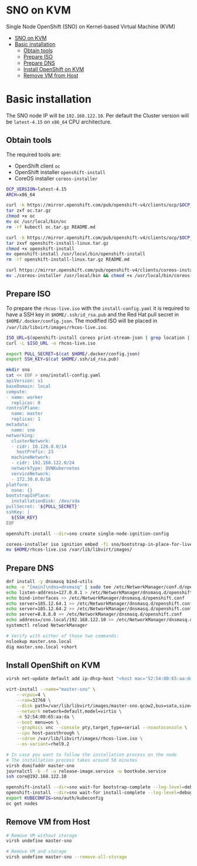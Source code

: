 # SNO on KVM

Single Node OpenShift (SNO) on Kernel-based Virtual Machine (KVM)

- [SNO on KVM](#sno-on-kvm)
- [Basic installation](#basic-installation)
  - [Obtain tools](#obtain-tools)
  - [Prepare ISO](#prepare-iso)
  - [Prepare DNS](#prepare-dns)
  - [Install OpenShift on KVM](#install-openshift-on-kvm)
  - [Remove VM from Host](#remove-vm-from-host)

# Basic installation

The SNO node IP will be `192.168.122.10`. Per default the Cluster version will be `latest-4.15` on `x86_64` CPU architecture.

## Obtain tools

The required tools are:
- OpenShift client `oc`
- OpenShift installer `openshift-install`
- CoreOS installer `coreos-installer`

```sh
OCP_VERSION=latest-4.15
ARCH=x86_64

curl -k https://mirror.openshift.com/pub/openshift-v4/clients/ocp/$OCP_VERSION/openshift-client-linux.tar.gz -o oc.tar.gz
tar zxf oc.tar.gz
chmod +x oc
mv oc /usr/local/bin/oc
rm -rf kubectl oc.tar.gz README.md 

curl -k https://mirror.openshift.com/pub/openshift-v4/clients/ocp/$OCP_VERSION/openshift-install-linux.tar.gz -o openshift-install-linux.tar.gz
tar zxvf openshift-install-linux.tar.gz
chmod +x openshift-install
mv openshift-install /usr/local/bin/openshift-install
rm -rf openshift-install-linux.tar.gz README.md

curl https://mirror.openshift.com/pub/openshift-v4/clients/coreos-installer/latest/coreos-installer -o coreos-installer
mv ./coreos-installer /usr/local/bin && chmod +x /usr/local/bin/coreos-installer
```

## Prepare ISO

To prepare the `rhcos-live.iso` with the `install-config.yaml` it is required to have a SSH key in `$HOME/.ssh/id_rsa.pub` and the Red Hat pull secret in `$HOME/.docker/config.json`. The modified ISO will be placed in `/var/lib/libvirt/images/rhcos-live.iso`.

```sh
ISO_URL=$(openshift-install coreos print-stream-json | grep location | grep $ARCH | grep iso | cut -d\" -f4)
curl -L $ISO_URL -o rhcos-live.iso

export PULL_SECRET=$(cat $HOME/.docker/config.json)
export SSH_KEY=$(cat $HOME/.ssh/id_rsa.pub)

mkdir sno
cat << EOF > sno/install-config.yaml
apiVersion: v1
baseDomain: local
compute:
- name: worker
  replicas: 0 
controlPlane:
  name: master
  replicas: 1 
metadata:
  name: sno
networking: 
  clusterNetwork:
  - cidr: 10.128.0.0/14
    hostPrefix: 23
  machineNetwork:
  - cidr: 192.168.122.0/24 
  networkType: OVNKubernetes
  serviceNetwork:
  - 172.30.0.0/16
platform:
  none: {}
bootstrapInPlace:
  installationDisk: /dev/sda
pullSecret: '${PULL_SECRET}' 
sshKey: |
  ${SSH_KEY}
EOF

openshift-install --dir=sno create single-node-ignition-config

coreos-installer iso ignition embed -fi sno/bootstrap-in-place-for-live-iso.ign rhcos-live.iso
mv $HOME/rhcos-live.iso /var/lib/libvirt/images/
```

## Prepare DNS

```sh
dnf install -y dnsmasq bind-utils
echo -e "[main]\ndns=dnsmasq" | sudo tee /etc/NetworkManager/conf.d/openshift.conf
echo listen-address=127.0.0.1 > /etc/NetworkManager/dnsmasq.d/openshift.conf
echo bind-interfaces >> /etc/NetworkManager/dnsmasq.d/openshift.conf
echo server=185.12.64.1 >> /etc/NetworkManager/dnsmasq.d/openshift.conf
echo server=185.12.64.2 >> /etc/NetworkManager/dnsmasq.d/openshift.conf
echo server=8.8.8.8 >> /etc/NetworkManager/dnsmasq.d/openshift.conf
echo address=/sno.local/192.168.122.10 >> /etc/NetworkManager/dnsmasq.d/openshift.conf
systemctl reload NetworkManager

# Verify with either of those two commands:
nslookup master.sno.local
dig master.sno.local +short
```

## Install OpenShift on KVM

```sh
virsh net-update default add ip-dhcp-host "<host mac='52:54:00:65:aa:da' name='master.sno.local' ip='192.168.122.10'/>" --live --config

virt-install --name="master-sno" \
    --vcpus=4 \
    --ram=32768 \
    --disk path=/var/lib/libvirt/images/master-sno.qcow2,bus=sata,size=120 \
    --network network=default,model=virtio \
    -m 52:54:00:65:aa:da \
    --boot menu=on \
    --graphics vnc --console pty,target_type=serial --noautoconsole \
    --cpu host-passthrough \
    --cdrom /var/lib/libvirt/images/rhcos-live.iso \
    --os-variant=rhel9.2

# In case you want to follow the installation process on the node
# The installation process takes around 50 minutes
virsh domifaddr master-sno
journalctl -b -f -u release-image.service -u bootkube.service
ssh core@192.168.122.10

openshift-install --dir=sno wait-for bootstrap-complete --log-level=debug
openshift-install --dir=sno wait-for install-complete --log-level=debug
export KUBECONFIG=sno/auth/kubeconfig
oc get nodes
```

## Remove VM from Host

```sh
# Remove VM without storage
virsh undefine master-sno

# Remove VM and storage
virsh undefine master-sno --remove-all-storage
```

